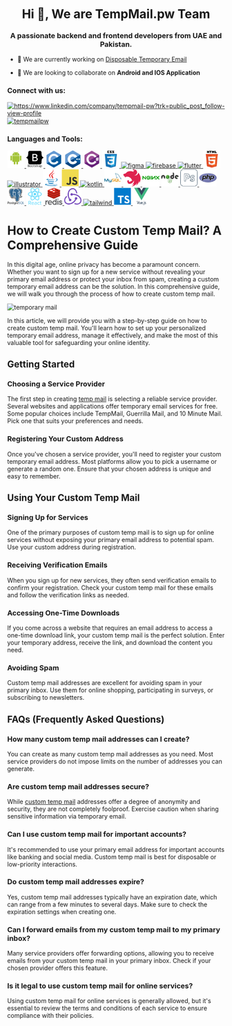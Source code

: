 <h1 align="center">Hi 👋, We are TempMail.pw Team</h1>
<h3 align="center">A passionate backend and frontend developers from UAE and Pakistan.</h3>

- 🔭 We are currently working on [Disposable Temporary Email](https://www.tempmail.pw/)

- 👯 We are looking to collaborate on **Android and IOS Application**

<h3 align="left">Connect with us:</h3>
<p align="left">
<a href="https://www.linkedin.com/company/tempmail-pw?trk=public_post_follow-view-profile" target="blank"><img align="center" src="https://raw.githubusercontent.com/rahuldkjain/github-profile-readme-generator/master/src/images/icons/Social/linked-in-alt.svg" alt="https://www.linkedin.com/company/tempmail-pw?trk=public_post_follow-view-profile" height="30" width="40" /></a>
<a href="https://www.facebook.com/tempmailpw" target="blank"><img align="center" src="https://raw.githubusercontent.com/rahuldkjain/github-profile-readme-generator/master/src/images/icons/Social/facebook.svg" alt="tempmailpw" height="30" width="40" /></a>
</p>

<h3 align="left">Languages and Tools:</h3>
<p align="left"> <a href="https://developer.android.com" target="_blank" rel="noreferrer"> <img src="https://raw.githubusercontent.com/devicons/devicon/master/icons/android/android-original-wordmark.svg" alt="android" width="40" height="40"/> </a> <a href="https://getbootstrap.com" target="_blank" rel="noreferrer"> <img src="https://raw.githubusercontent.com/devicons/devicon/master/icons/bootstrap/bootstrap-plain-wordmark.svg" alt="bootstrap" width="40" height="40"/> </a> <a href="https://www.cprogramming.com/" target="_blank" rel="noreferrer"> <img src="https://raw.githubusercontent.com/devicons/devicon/master/icons/c/c-original.svg" alt="c" width="40" height="40"/> </a> <a href="https://www.w3schools.com/cpp/" target="_blank" rel="noreferrer"> <img src="https://raw.githubusercontent.com/devicons/devicon/master/icons/cplusplus/cplusplus-original.svg" alt="cplusplus" width="40" height="40"/> </a> <a href="https://www.w3schools.com/cs/" target="_blank" rel="noreferrer"> <img src="https://raw.githubusercontent.com/devicons/devicon/master/icons/csharp/csharp-original.svg" alt="csharp" width="40" height="40"/> </a> <a href="https://www.w3schools.com/css/" target="_blank" rel="noreferrer"> <img src="https://raw.githubusercontent.com/devicons/devicon/master/icons/css3/css3-original-wordmark.svg" alt="css3" width="40" height="40"/> </a> <a href="https://www.figma.com/" target="_blank" rel="noreferrer"> <img src="https://www.vectorlogo.zone/logos/figma/figma-icon.svg" alt="figma" width="40" height="40"/> </a> <a href="https://firebase.google.com/" target="_blank" rel="noreferrer"> <img src="https://www.vectorlogo.zone/logos/firebase/firebase-icon.svg" alt="firebase" width="40" height="40"/> </a> <a href="https://flutter.dev" target="_blank" rel="noreferrer"> <img src="https://www.vectorlogo.zone/logos/flutterio/flutterio-icon.svg" alt="flutter" width="40" height="40"/> </a> <a href="https://www.w3.org/html/" target="_blank" rel="noreferrer"> <img src="https://raw.githubusercontent.com/devicons/devicon/master/icons/html5/html5-original-wordmark.svg" alt="html5" width="40" height="40"/> </a> <a href="https://www.adobe.com/in/products/illustrator.html" target="_blank" rel="noreferrer"> <img src="https://www.vectorlogo.zone/logos/adobe_illustrator/adobe_illustrator-icon.svg" alt="illustrator" width="40" height="40"/> </a> <a href="https://www.java.com" target="_blank" rel="noreferrer"> <img src="https://raw.githubusercontent.com/devicons/devicon/master/icons/java/java-original.svg" alt="java" width="40" height="40"/> </a> <a href="https://developer.mozilla.org/en-US/docs/Web/JavaScript" target="_blank" rel="noreferrer"> <img src="https://raw.githubusercontent.com/devicons/devicon/master/icons/javascript/javascript-original.svg" alt="javascript" width="40" height="40"/> </a> <a href="https://kotlinlang.org" target="_blank" rel="noreferrer"> <img src="https://www.vectorlogo.zone/logos/kotlinlang/kotlinlang-icon.svg" alt="kotlin" width="40" height="40"/> </a> <a href="https://www.mysql.com/" target="_blank" rel="noreferrer"> <img src="https://raw.githubusercontent.com/devicons/devicon/master/icons/mysql/mysql-original-wordmark.svg" alt="mysql" width="40" height="40"/> </a> <a href="https://nestjs.com/" target="_blank" rel="noreferrer"> <img src="https://raw.githubusercontent.com/devicons/devicon/master/icons/nestjs/nestjs-plain.svg" alt="nestjs" width="40" height="40"/> </a> <a href="https://www.nginx.com" target="_blank" rel="noreferrer"> <img src="https://raw.githubusercontent.com/devicons/devicon/master/icons/nginx/nginx-original.svg" alt="nginx" width="40" height="40"/> </a> <a href="https://nodejs.org" target="_blank" rel="noreferrer"> <img src="https://raw.githubusercontent.com/devicons/devicon/master/icons/nodejs/nodejs-original-wordmark.svg" alt="nodejs" width="40" height="40"/> </a> <a href="https://www.photoshop.com/en" target="_blank" rel="noreferrer"> <img src="https://raw.githubusercontent.com/devicons/devicon/master/icons/photoshop/photoshop-line.svg" alt="photoshop" width="40" height="40"/> </a> <a href="https://www.php.net" target="_blank" rel="noreferrer"> <img src="https://raw.githubusercontent.com/devicons/devicon/master/icons/php/php-original.svg" alt="php" width="40" height="40"/> </a> <a href="https://www.postgresql.org" target="_blank" rel="noreferrer"> <img src="https://raw.githubusercontent.com/devicons/devicon/master/icons/postgresql/postgresql-original-wordmark.svg" alt="postgresql" width="40" height="40"/> </a> <a href="https://reactjs.org/" target="_blank" rel="noreferrer"> <img src="https://raw.githubusercontent.com/devicons/devicon/master/icons/react/react-original-wordmark.svg" alt="react" width="40" height="40"/> </a> <a href="https://redis.io" target="_blank" rel="noreferrer"> <img src="https://raw.githubusercontent.com/devicons/devicon/master/icons/redis/redis-original-wordmark.svg" alt="redis" width="40" height="40"/> </a> <a href="https://redux.js.org" target="_blank" rel="noreferrer"> <img src="https://raw.githubusercontent.com/devicons/devicon/master/icons/redux/redux-original.svg" alt="redux" width="40" height="40"/> </a> <a href="https://tailwindcss.com/" target="_blank" rel="noreferrer"> <img src="https://www.vectorlogo.zone/logos/tailwindcss/tailwindcss-icon.svg" alt="tailwind" width="40" height="40"/> </a> <a href="https://www.typescriptlang.org/" target="_blank" rel="noreferrer"> <img src="https://raw.githubusercontent.com/devicons/devicon/master/icons/typescript/typescript-original.svg" alt="typescript" width="40" height="40"/> </a> <a href="https://vuejs.org/" target="_blank" rel="noreferrer"> <img src="https://raw.githubusercontent.com/devicons/devicon/master/icons/vuejs/vuejs-original-wordmark.svg" alt="vuejs" width="40" height="40"/> </a> </p>


<h1>How to Create Custom Temp Mail? A Comprehensive Guide</h1>
<p>In this digital age, online privacy has become a paramount concern. Whether you want to sign up for a new service without revealing your primary email address or protect your inbox from spam, creating a custom temporary email address can be the solution. In this comprehensive guide, we will walk you through the process of how to create custom temp mail.</p>
<p><img src="https://cdn.pixabay.com/photo/2018/03/22/02/37/email-3249062_1280.png" alt="temporary mail" /></p>
<p>In this article, we will provide you with a step-by-step guide on how to create custom temp mail. You'll learn how to set up your personalized temporary email address, manage it effectively, and make the most of this valuable tool for safeguarding your online identity.</p>
<h2>Getting Started</h2>
<h3>Choosing a Service Provider</h3>
<p>The first step in creating <a href="https://tempmail.pw/">temp mail</a> is selecting a reliable service provider. Several websites and applications offer temporary email services for free. Some popular choices include TempMail, Guerrilla Mail, and 10 Minute Mail. Pick one that suits your preferences and needs.</p>
<h3>Registering Your Custom Address</h3>
<p>Once you've chosen a service provider, you'll need to register your custom temporary email address. Most platforms allow you to pick a username or generate a random one. Ensure that your chosen address is unique and easy to remember.</p>
<h2>Using Your Custom Temp Mail</h2>
<h3>Signing Up for Services</h3>
<p>One of the primary purposes of custom temp mail is to sign up for online services without exposing your primary email address to potential spam. Use your custom address during registration.</p>
<h3>Receiving Verification Emails</h3>
<p>When you sign up for new services, they often send verification emails to confirm your registration. Check your custom temp mail for these emails and follow the verification links as needed.</p>
<h3>Accessing One-Time Downloads</h3>
<p>If you come across a website that requires an email address to access a one-time download link, your custom temp mail is the perfect solution. Enter your temporary address, receive the link, and download the content you need.</p>
<h3>Avoiding Spam</h3>
<p>Custom temp mail addresses are excellent for avoiding spam in your primary inbox. Use them for online shopping, participating in surveys, or subscribing to newsletters.</p>
<h2>FAQs (Frequently Asked Questions)</h2>
<h3>How many custom temp mail addresses can I create?</h3>
<p>You can create as many custom temp mail addresses as you need. Most service providers do not impose limits on the number of addresses you can generate.</p>
<h3>Are custom temp mail addresses secure?</h3>
<p>While <a href="https://tempmail.pw/change">custom temp mail</a> addresses offer a degree of anonymity and security, they are not completely foolproof. Exercise caution when sharing sensitive information via temporary email.</p>
<h3>Can I use custom temp mail for important accounts?</h3>
<p>It's recommended to use your primary email address for important accounts like banking and social media. Custom temp mail is best for disposable or low-priority interactions.</p>
<h3>Do custom temp mail addresses expire?</h3>
<p>Yes, custom temp mail addresses typically have an expiration date, which can range from a few minutes to several days. Make sure to check the expiration settings when creating one.</p>
<h3>Can I forward emails from my custom temp mail to my primary inbox?</h3>
<p>Many service providers offer forwarding options, allowing you to receive emails from your custom temp mail in your primary inbox. Check if your chosen provider offers this feature.</p>
<h3>Is it legal to use custom temp mail for online services?</h3>
<p>Using custom temp mail for online services is generally allowed, but it's essential to review the terms and conditions of each service to ensure compliance with their policies.</p>
